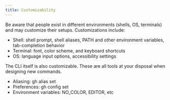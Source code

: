 ```yaml
---
title: Customizability
---
```


Be aware that people exist in different environments (shells, OS, terminals) and may customize their setups. Customizations include:
- Shell: shell prompt, shell aliases, PATH and other environment variables, tab-completion behavior
- Terminal: font, color scheme, and keyboard shortcuts
- OS: language input options, accessibility settings

The CLI itself is also customizable. These are all tools at your disposal when designing new commands.
- Aliasing: gh alias set
- Preferences: gh config set
- Environment variables: NO_COLOR, EDITOR, etc
